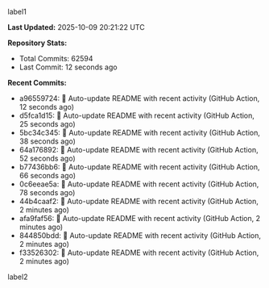 
label1 
<!-- ACTIVITY_START -->
**Last Updated:** 2025-10-09 20:21:22 UTC

**Repository Stats:**
- Total Commits: 62594
- Last Commit: 12 seconds ago

**Recent Commits:**
- a96559724: 🤖 Auto-update README with recent activity (GitHub Action, 12 seconds ago)
- d5fca1d15: 🤖 Auto-update README with recent activity (GitHub Action, 25 seconds ago)
- 5bc34c345: 🤖 Auto-update README with recent activity (GitHub Action, 38 seconds ago)
- 64a176892: 🤖 Auto-update README with recent activity (GitHub Action, 52 seconds ago)
- b77436bb6: 🤖 Auto-update README with recent activity (GitHub Action, 66 seconds ago)
- 0c6eeae5a: 🤖 Auto-update README with recent activity (GitHub Action, 78 seconds ago)
- 44b4caaf2: 🤖 Auto-update README with recent activity (GitHub Action, 2 minutes ago)
- afa9faf56: 🤖 Auto-update README with recent activity (GitHub Action, 2 minutes ago)
- 844850bdd: 🤖 Auto-update README with recent activity (GitHub Action, 2 minutes ago)
- f33526302: 🤖 Auto-update README with recent activity (GitHub Action, 2 minutes ago)
<!-- ACTIVITY_END -->

label2
